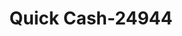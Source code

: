 ---
f_zip-code: 64870
f_state-code: MO
title: Quick Cash-24944
f_phone: 417-623-0888
f_city-only: Webb City
f_address: 2621 North Range Line Road Webb City
f_location-unique-id: '24944'
slug: quick-cash-24944
updated-on: '2024-05-30T13:46:58.046Z'
created-on: '2024-05-30T13:36:59.803Z'
published-on: '2024-05-30T13:54:32.469Z'
f_city-state: cms/city/webb-city-mo.md
f_company: cms/company/quick-cash.md
f_state: cms/state/missouri.md
layout: '[payday-loan].html'
tags: payday-loan
---